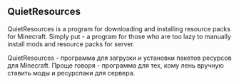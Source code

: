 ## QuietResources

QuietResources is a program for downloading and installing resource packs for Minecraft.
Simply put - a program for those who are too lazy to manually install mods and resource packs for
server.

QuietResources - программа для загрузки и установки пакетов ресурсов для Minecraft.
Проще говоря - программа для тех, кому лень вручную ставить моды и ресурспаки для
сервера.

